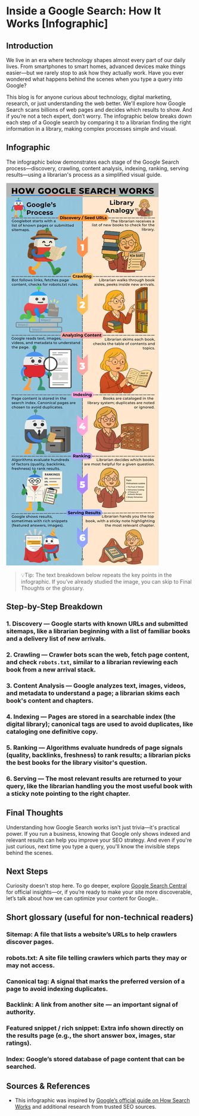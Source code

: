 # Inside a Google Search: How It Works [Infographic]

## Introduction

We live in an era where technology shapes almost every part of our daily lives. From smartphones to smart homes, advanced devices make things easier—but we rarely stop to ask how they actually work. Have you ever wondered what happens behind the scenes when you type a query into Google?

This blog is for anyone curious about technology, digital marketing, research, or just understanding the web better. We'll explore how Google Search scans billions of web pages and decides which results to show. And if you’re not a tech expert, don’t worry. The infographic below breaks down each step of a Google search by comparing it to a librarian finding the right information in a library, making complex processes simple and visual.

## Infographic
The infographic below demonstrates each stage of the Google Search process—discovery, crawling, content analysis, indexing, ranking, serving results—using a librarian's process as a simplified visual guide.

![Infographic showing how Google Search works: discovery, crawling, content analysis, indexing, ranking, and serving results compared to a librarian’s process](./media/google_search_infographic.png)

> 💡Tip: The text breakdown below repeats the key points in the infographic. If you’ve already studied the image, you can skip to Final Thoughts or the glossary.

## Step-by-Step Breakdown

### 1. **Discovery** — Google starts with known URLs and submitted sitemaps, like a librarian beginning with a list of familiar books and a delivery list of new arrivals.
### 2. **Crawling** — Crawler bots  scan the web, fetch page content, and check `robots.txt`, similar to a librarian reviewing each book from a new arrival stack.
### 3. **Content Analysis** — Google analyzes text, images, videos, and metadata to understand a page; a librarian skims each book's content and chapters.
### 4. **Indexing** — Pages are stored in a searchable index (the digital library); canonical tags are used to avoid duplicates, like cataloging one definitive copy.
### 5. **Ranking** — Algorithms evaluate hundreds of page signals (quality, backlinks, freshness) to rank results; a librarian picks the best books for the library visitor's question.
### 6. **Serving** — The most relevant results are returned to your query, like the librarian handling you the most useful book with a sticky note pointing to the right chapter.

## Final Thoughts

Understanding how Google Search works isn't just trivia—it's practical power. If you run a business, knowing that Google only shows indexed and relevant results can help you improve your SEO strategy. And even if you're just curious, next time you type a query, you'll know the invisible steps behind the scenes.

## Next Steps

Curiosity doesn't stop here. To go deeper, explore [Google Search Central](https://developers.google.com/search) for official insights—or, if you’re ready to make your site more discoverable, let’s talk about how we can optimize your content for Google..

## Short glossary (useful for non-technical readers)

### **Sitemap**: A file that lists a website’s URLs to help crawlers discover pages.

### **robots.txt**: A site file telling crawlers which parts they may or may not access.

### **Canonical tag**: A signal that marks the preferred version of a page to avoid indexing duplicates.

### **Backlink**: A link from another site — an important signal of authority.

### **Featured snippet / rich snippet**: Extra info shown directly on the results page (e.g., the short answer box, images, star ratings).

### **Index**: Google’s stored database of page content that can be searched.

## Sources & References
- This infographic was inspired by [Google’s official guide on How Search Works](https://developers.google.com/search/docs/fundamentals/how-search-works)
 and additional research from trusted SEO sources.